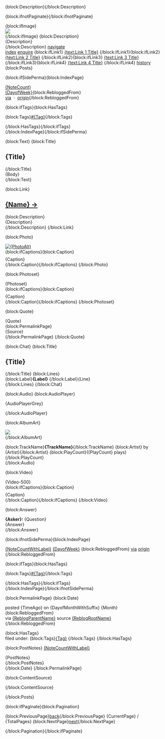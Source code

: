<!--
 
    THEME: CYBELE
    By str-wrs
    (Part XXIV of Mythos)
 
- this is my favourite theme ever omg
- don't steal this pls
- enjoy, ilu (ﾉ◕ヮ◕)ﾉ*:･ﾟ✧
 
- see http://str-wrs.tumblr.com for more themes
 
!!!!!!!!!!!   PLEASE READ   !!!!!!!!!!!
some options will not work with others
- solid permas don't hover
- side permas can't be solid
 
this is done on purpose for the aesthetic of the theme!
please play around with the options a bit before messaging me about a perceived error
 
-->
 
 
<html>
<head>
 
<title>{Title}</title>
<link rel="shortcut icon" href="{Favicon}">
<link rel="alternate" type="application/rss+xml" href="{RSS}">
{block:Description}<meta name="description" content="{MetaDescription}" />{/block:Description}
 
{block:ifnotPaginate}<script type="text/javascript" src="http://codysherman.com/tools/infinite-scrolling/code"></script>{/block:ifnotPaginate}
 
<meta name="image:Sidebar" content=""/>
 
<meta name="color:Background" content="#fff"/>
<meta name="color:Post" content="#fff"/>
<meta name="color:Border" content="#eee"/>
<meta name="color:Accent" content="#fafafa"/>
<meta name="color:Text" content="#666"/>
<meta name="color:Title" content="#222"/>
<meta name="color:Link" content="#999"/>
 
<meta name="if:Small Posts" content=""/>
 
<meta name="if:Solid Posts" content=""/>
<meta name="if:Accent Border" content=""/>
<meta name="if:Image" content=""/>
<meta name="if:Paginate" content=""/>
<meta name="if:Captions" content=""/>
<meta name="if:Tags" content=""/>
<meta name="if:Side Perma" content=""/>
<meta name="if:Solid Perma" content=""/>
<meta name="if:Hover Perma" content=""/>
 
<meta name="select:Perma Align" content="left" title="Left">
<meta name="select:Perma Align" content="center" title="Center">
<meta name="select:Perma Align" content="right" title="Right">
 
<meta name="text:Link 1" content="/"/>
<meta name="text:Link 1 Title" content="one"/>
<meta name="text:Link 2" content="/" />
<meta name="text:Link 2 Title" content="two"/>
<meta name="text:Link 3" content="/" />
<meta name="text:Link 3 Title" content="three"/>
<meta name="text:Link 4" content="/" />
<meta name="text:Link 4 Title" content="four"/>
 
<script type="text/javascript" src="https://ajax.googleapis.com/ajax/libs/jquery/1.4.1/jquery.min.js"></script>
<script>
$(document).ready(function(){
    $(".pn").hide();
        $(".pnh").show();$('.pnh').toggle(function(){
            $(".pn").slideDown(function(){});
                },function(){
            $(".pn").slideUp(function(){});
        });
    });
</script>
 
<script>
$(document).ready(function(){
    $(".lb").hide();
        $(".lh").show();$('.lh').toggle(function(){
            $(".lb").slideDown(function(){});
                },function(){
            $(".lb").slideUp(function(){});
        });
    });
</script>
 
<script src="http://static.tumblr.com/rzl30kg/eAxm7a751/jquery.style-my-tooltips.js"></script>
<script>
   (function($){
       $(document).ready(function(){
           $("[title]").style_my_tooltips({
               tip_follows_cursor:true,
               tip_delay_time:200,
               tip_fade_speed:300
           }
               );
       });
   })(jQuery);
</script>
 
<link href='https://fonts.googleapis.com/css?family=Open+Sans:300italic,400italic,600italic,700italic,800italic,400,300,600,700,800' rel='stylesheet' type='text/css'>
<style type="text/css">
 
::-webkit-scrollbar {width:5px;height:5px;background:{color:Background};}
::-webkit-scrollbar-thumb {background:{color:Border};}
 
/* General */
 
body {
    margin:0px;
    background:{color:Background};
    font-family:'Open Sans',Calibri, sans-serif;
    color:{color:Text};
    font-size:8px;
}
 
a:link, a:active, a:visited {text-decoration:none;}
a,.playh, .p{
    transition:0.5s ease;
    -o-transition:0.5s ease;
    -moz-transition:0.5s ease;
    -webkit-transition:0.5s ease;
}
 
/* Credit & Pagi */
 
#c{position:fixed;bottom:30px;right:30px;}
#pag a{margin:0px 5px;}
#pag {position:relative;margin:0px 0px -50px;}
#c, #pag {text-align:center;}
 
/* Containers */
 
#center {
    position:relative;
    margin:100px auto;
    {block:ifSmallPosts}
    {block:ifSolidPosts}width:316px;{/block:ifSolidPosts}
    {block:ifnotSolidPosts}width:300px;{/block:ifnotSolidPosts}
    {/block:ifSmallPosts}
    {block:ifnotSmallPosts}
    {block:ifSolidPosts}width:366px;{/block:ifSolidPosts}
    {block:ifnotSolidPosts}width:350px;{/block:ifnotSolidPosts}
    {/block:ifnotSmallPosts}
}
 
#entry img {max-width:100%;}
#entry {
    {block:ifSmallPosts}width:300px;{/block:ifSmallPosts}
    {block:ifnotSmallPosts}width:350px;{/block:ifnotSmallPosts}
    {block:ifSolidPosts}
    padding:7px;
    background:{color:Post};
    border:1px solid {color:Border};
    {/block:ifSolidPosts}
    {block:IndexPage}margin:100px 0px;{/block:IndexPage}
}
 
/* Sidebar */
 
#sidebar {
    position:fixed;
    width:130px;
    text-align:center;
    {block:ifSolidPosts}
    padding:7px;
    background:{color:Post};
    border:1px solid {color:Border};
    margin:0px -246px;
    {/block:ifSolidPosts}
    {block:ifnotSolidPosts}margin:0px -230px;{/block:ifnotSolidPosts}
}
 
.image img{width:100%;}
.image {margin-bottom:7px;}
.lb {
    display:none;
    {block:ifSolidPosts}margin:7px -7px -7px{/block:ifSolidPosts}
    {block:ifnotSolidPosts}margin-top:7px{/block:ifnotSolidPosts}
}
 
.lb a{padding:4px;border-top:1px solid {color:Border};}
.lh,.lb a,.link{display:block;}
.lh {
    {block:ifSolidPosts}
    border-top:1px solid {color:Border};
    margin:7px -7px -7px;
    padding:7px;
    {/block:ifSolidPosts}
    {block:ifnotSolidPosts}margin-top:7px{/block:ifnotSolidPosts}
}
 
.desc{
    padding:7px;
    text-align:justify;
    {block:ifSolidPosts}border:1px solid {color:Border};{/block:ifSolidPosts}
}
 
/* Titles */
 
h2, .qut {
    text-align:center;
    font-size:9px;
    text-transform:uppercase;
    font-weight:700;
}
 
h2 {
    padding:10px;
    letter-spacing:1px;
    {block:ifSolidPosts}
    margin:-7px -7px 7px;
    border-bottom:1px solid {color:Border};
    {/block:ifSolidPosts}
    {block:ifnotSolidPosts}margin:0px;{/block:ifnotSolidPosts}
}
 
.qut {padding:20px;letter-spacing:0.5px;}
.src {
    padding:7px;
    text-align:right;
    {block:ifSolidPosts}
    margin:7px -7px -7px;
    border-top:1px solid {color:Border};
    {/block:ifSolidPosts}
    {block:ifnotSolidPosts}margin:0px;{/block:ifnotSolidPosts}
}
 
/* Permalinks */
 
{block:ifSidePerma}
#entry:hover .p{opacity:1;}
.tags a{display:block;}
.tags {margin-top:5px;}
.p {
    position:absolute;
    width:100px;
    line-height:200%;
    padding-left:10px;
    {block:ifHoverPerma}opacity:0;{/block:ifHoverPerma}
    {block:ifSmallPosts}
    {block:ifSolidPosts}margin:-7px 307px;{/block:ifSolidPosts}
    {block:ifnotSolidPosts}margin:0px 300px;{/block:ifnotSolidPosts}
    {/block:ifSmallPosts}
   
    {block:ifnotSmallPosts}
    {block:ifSolidPosts}margin:-7px 357px;{/block:ifSolidPosts}
    {block:ifnotSolidPosts}margin:0px 350px;{/block:ifnotSolidPosts}
    {/block:ifnotSmallPosts}
}
{/block:ifSidePerma}
 
{block:ifnotSidePerma}
#entry:hover .p {opacity:1;}
.p a{margin:0px 3px;}
.tags a{margin:0px 4px;}
.tags {margin-top:3px;}
.p {
    padding:7px 0px;
    text-align:{select:Perma Align};
        {block:ifSolidPosts}
        {block:ifSolidPerma}
        margin:7px -7px -7px;
        padding:7px 3px;
        border-top:1px solid {color:Border};
        {/block:ifSolidPerma}
 
        {block:ifnotSolidPerma}
        position:absolute;
        {block:ifSmallPosts}width:316px;{/block:ifSmallPosts}
        {block:ifnotSmallPosts}width:366px;{/block:ifnotSmallPosts}
        margin:8px -8px;
        {block:ifHoverPerma}opacity:0;{/block:ifHoverPerma}
        {/block:ifnotSolidPerma}
    {/block:ifSolidPosts}
   
    {block:ifnotSolidPosts}
    {block:ifSolidPerma}
    margin-top:7px;
    border-top:1px solid {color:Border};
    {/block:ifSolidPerma}
    {block:ifnotSolidPerma}
        {block:ifHoverPerma}opacity:0;{/block:ifHoverPerma}
    {/block:ifnotSolidPerma}
    {/block:ifnotSolidPosts}
}
{/block:ifnotSidePerma}
 
 
/* Audio & Chat */
 
#entry:hover .playh{opacity:0.9;}
.lines {padding:5px;}
.play {width:25px;height:25px;overflow:hidden;}
.playh {position:absolute;background:#e4e4e4;opacity:0;padding:20px;}
.aa img{width:100%;}
.aa{float:left;width:65px;}
.au span{display:block;}
.au {
    margin-left:72px;
    height:45px;
    line-height:15px;
    padding:10px;
    {block:ifAccentBorder}padding:9px 10px;{/block:ifAccentBorder}
}
 
/* Text */
 
pre, small, sub, sup, big {font-size:8px;}
p, blockquote {margin:10px;text-align:justify;}
ul {list-style-type:square;}
blockquote p{margin:10px 0px;}
blockquote p:first-child{margin:0px 0px 10px;}
blockquote p:last-child{margin:10px 0px 0px;}
blockquote p:only-child{margin:0px;}
blockquote{margin:10px;padding:0px 10px;border-left:1px solid {color:Border};}
pre {
    font-family:'Open Sans',Calibri,sans-serif;
    white-space:pre-wrap;
    white-space:-moz-pre-wrap;
    white-space:-pre-wrap;
    white-space:-o-pre-wrap;
    word-wrap:break-word;
}
 
/* Photosets */
 
#vignette,#tumblr_lightbox_caption {visibility:hidden;}
#tumblr_lightbox {background:{color:Background}!important;}
#tumblr_lightbox_left_image,
#tumblr_lightbox_right_image {opacity:0.5!important;}
#tumblr_lightbox_center_image,
#tumblr_lightbox_left_image,
#tumblr_lightbox_right_image {
    box-shadow:none!important;
    border-radius:0px!important;
}
 
/* Video */
 
.video iframe,
.video .tumblr_video_container,
.video .tumblr_video_container iframe {
    display:block;
    max-width:100%;
    max-height:width:300px;
}
 
.video #youtube_iframe {
    display:block;
    max-width:100%;
    max-height:calc(width:300px * 0.67);
}
 
/* Ask */
 
.ask b{text-decoration:underline;}
.ask {
    padding:15px;
    font-style:italic;
    font-weight:600;
    letter-spacing:0.3px;
    {block:ifSolidPosts}
    margin:-7px -7px 7px;
    border-bottom:1px solid {color:Border};
    {/block:ifSolidPosts}
}
 
/* Captions */
 
.txt {margin:0px;padding:1px;}
a.tumblr_blog{font-size:6.5px;letter-spacing:1px;text-transform:uppercase;}
 
/* Permalink Page + Postnotes */
 
.perma,.pnh {padding:7px;}
.perma a{margin-right:5px;}
.pn img{display:none;}
.pn li{list-style-type:none;padding:2px 0px;}
.pn ul, .pn ol {padding:0px;margin:0px;}
.pn {display:none;border-top:1px solid {color:Border};padding:10px;}
.pnh{display:block;text-align:center;border-top:1px solid {color:Border};}
.pph{
    border-top:1px solid {color:Border};
    {block:ifnotSolidPosts}margin-top:7px{/block:ifnotSolidPosts}
    {block:ifSolidPosts}margin:7px -7px -7px;{/block:ifSolidPosts}
}
 
/* Tooltips */
 
#s-m-t-tooltip{
    max-width:300px;
    margin:15px;
    z-index:99999999;
    background:{color:Background};
    padding:5px;
    font-size:7.5px;
    font-style:italic;
    letter-spacing:0.5px;
}
 
/* Common Styles */
 
.ask,p,.perma,blockquote,.lines,ul,.qut,.desc{line-height:175%;}
a,.p,.perma,.src{color:{color:Link};}
a:hover,.ask,.ask a,h2,h2 a,h3,h3 a{color:{color:Title};}
.au,#c,#pag,.lines b,.src{
    font-size:7px;
    letter-spacing:1px;
    text-transform:uppercase;
}
 
.pph,.p,.lb a,.lh,.link{
    font-size:6px;
    letter-spacing:0.5px;
    text-transform:uppercase;
}
 
.txt,.qut,.au,.desc,.lines:nth-child(odd) {
    background:{color:Accent};
    {block:ifAccentBorder}border:1px solid {color:Border};{/block:ifAccentBorder}
}
 
/* Etc */
 
.lh {letter-spacing:1.5px;font-weight:bold;}
.link,.nc,.pnh{letter-spacing:1.5px;font-weight:bold;padding:7px 0px;}
.notes img {width:0px;}
img {margin-bottom:-1px;}
 
</style>
</head>
<body>
 
<div id="center">
<div id="sidebar">
{block:ifImage}<div class="image"><a href="/"><img src="{image:Sidebar}"></a></div>{/block:ifImage}
{block:Description}<div class="desc">{Description}</div>{/block:Description}
    <a href="#" class="lh">navigate</a>
    <div class="lb">
        <a href="/">index</a>
        <a href="/ask">enquire</a>
        {block:ifLink1}
        <a href="{text:Link 1}">{text:Link 1 Title}</a>
        {/block:ifLink1}{block:ifLink2}
        <a href="{text:Link 2}">{text:Link 2 Title}</a>
        {/block:ifLink2}{block:ifLink3}
        <a href="{text:Link 3}">{text:Link 3 Title}</a>
        {/block:ifLink3}{block:ifLink4}
        <a href="{text:Link 4}">{text:Link 4 Title}</a>
        {/block:ifLink4}
        <a href="/archive">history</a>
    </div>
</div>
 
<div id="content">
{block:Posts}
<div id="entry">
 
 
{block:ifSidePerma}{block:IndexPage}<div class="p">
<a href="{Permalink}" class="nc">{NoteCount}</a><br>
<a title="{TimeAgo}" href="{Permalink}">{DayofWeek}</a>{block:RebloggedFrom}<br><a title="{ReblogParentName}" href="{ReblogParentURL}">via</a>&nbsp;&nbsp;&middot;&nbsp;&nbsp;<a title="{ReblogRootName}" href="{ReblogRootURL}">origin</a>{/block:RebloggedFrom}
 
{block:ifTags}{block:HasTags}<div class="tags">
{block:Tags}<a href="{TagURL}">#{Tag}</a>{/block:Tags}
</div>{/block:HasTags}{/block:ifTags}
</div>{/block:IndexPage}{/block:ifSidePerma}
 
 
{block:Text}
{block:Title}<h2>{Title}</h2>{/block:Title}<div class="txt">{Body}</div>
{/block:Text}
 
{block:Link}
<a title="{URL}" href="{URL}"><h2> {Name} &rarr;</h2></a>
{block:Description}<div class="txt">{Description}</div>{/block:Description}
{/block:Link}
 
{block:Photo}
<div class="bx"><a href="{Permalink}"><img src="{PhotoURL-500}" alt="{PhotoAlt}"/></a></div>
{block:ifCaptions}{block:Caption}<div class="txt" style="margin-top:7px;">{Caption}</div>{/block:Caption}{/block:ifCaptions}
{/block:Photo}
 
{block:Photoset}
<div class="bx">{Photoset}</div>
{block:ifCaptions}{block:Caption}<div class="txt" style="margin-top:7px;">{Caption}</div>{/block:Caption}{/block:ifCaptions}
{/block:Photoset}
 
{block:Quote}
<div class="qut">{Quote}</div>
{block:PermalinkPage}<div class="src">{Source}</div>{/block:PermalinkPage}
{/block:Quote}
 
{block:Chat}
{block:Title}<h2>{Title}</h2>{/block:Title}
{block:Lines}<div class="lines {Alt}"><div class="{Alt} user_{UserNumber}">
{block:Label}<b>{Label}</b> {/block:Label}{Line}</div></div>{/block:Lines}
{/block:Chat}
 
{block:Audio}
{block:AudioPlayer}<div class="playh"><div class="play">{AudioPlayerGrey}
</div></div>{/block:AudioPlayer}
 
{block:AlbumArt}<div class="aa"><img src="{AlbumArtURL}"/></div>{/block:AlbumArt}
<div class="au">
    {block:TrackName}<span><b>{TrackName}</b></span>{/block:TrackName}
    {block:Artist}<span> by {Artist}</span>{/block:Artist}
    {block:PlayCount}<span>({PlayCount} plays)</span>{/block:PlayCount}
</div>
{/block:Audio}
 
{block:Video}
<div class="video">{Video-500}</div>
{block:ifCaptions}{block:Caption}<div class="txt" style="margin-top:7px;">{Caption}</div>{/block:Caption}{/block:ifCaptions}
{/block:Video}
 
{block:Answer}
<div class="ask"><b>{Asker}:</b> {Question}</div>
<div class="txt">{Answer}</div>
{/block:Answer}
 
{block:ifnotSidePerma}{block:IndexPage}<div class="p">
<a href="{Permalink}">{NoteCountWithLabel}</a>
<a title="{TimeAgo}" href="{Permalink}">{DayofWeek}</a>
{block:RebloggedFrom}
<a title="{ReblogParentName}" href="{ReblogParentURL}">via</a>
<a title="{ReblogRootName}" href="{ReblogRootURL}">origin</a>
{/block:RebloggedFrom}
 
{block:ifTags}{block:HasTags}<div class="tags">
{block:Tags}<a href="{TagURL}">#{Tag}</a>{/block:Tags}
</div>{/block:HasTags}{/block:ifTags}
</div>{/block:IndexPage}{/block:ifnotSidePerma}
 
 
{block:PermalinkPage}
{block:Date}
<div class="pph">
<div class="perma">
posted {TimeAgo} on {DayofMonthWithSuffix} {Month}
{block:RebloggedFrom}<br>
via <a href="{ReblogParentURL}">{ReblogParentName}</a>
source <a href="{ReblogRootURL}">{ReblogRootName}</a>
{/block:RebloggedFrom}
 
{block:HasTags}<br>filed under:
{block:Tags}<a href="{TagURL}">{Tag}</a> {/block:Tags}
{/block:HasTags}
</div>
 
{block:PostNotes}
<a href="#" class="pnh">{NoteCountWithLabel}</a>
<div class="pn">{PostNotes}</div>
{/block:PostNotes}
 
</div>
{/block:Date}
{/block:PermalinkPage}
 
{block:ContentSource}
<!-- {SourceURL}{block:SourceLogo}<img src="{BlackLogoURL}"
width="{LogoWidth}" height="{LogoHeight}" alt="{SourceTitle}" />
{/block:SourceLogo}
{block:NoSourceLogo}{SourceLink}{/block:NoSourceLogo} -->
{/block:ContentSource}
 
<!--{block:NoRebloggedFrom}{block:RebloggedFrom}{ReblogParentName}{/block:RebloggedFrom}{/block:NoRebloggedFrom} -->
 
</div>
{/block:Posts}
 
{block:ifPaginate}{block:Pagination}<div id="pag">
{block:PreviousPage}<a href="{PreviousPage}">back</a>{/block:PreviousPage} {CurrentPage} / {TotalPages}
{block:NextPage}<a href="{NextPage}">next</a>{/block:NextPage}
</div>{/block:Pagination}{/block:ifPaginate}
</div>
</div>
 

 
</body>
</html>
